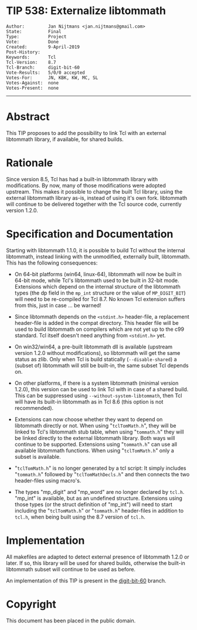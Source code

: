 # TIP 538: Externalize libtommath
	Author:         Jan Nijtmans <jan.nijtmans@gmail.com>
	State:          Final
	Type:           Project
	Vote:           Done
	Created:        9-April-2019
	Post-History:
	Keywords:       Tcl
	Tcl-Version:    8.7
	Tcl-Branch:     digit-bit-60
	Vote-Results:   5/0/0 accepted
	Votes-For:      JN, KBK, KW, MC, SL
	Votes-Against:  none
	Votes-Present:  none
-----

# Abstract

This TIP proposes to add the possibility to link Tcl with an external libtommath library, if available, for shared builds.

# Rationale

Since version 8.5, Tcl has had a built-in libtommath library with modifications. By now, many of those modifications
were adopted upstream. This makes it possible to change the built Tcl library, using the external libtommath
library as-is, instead of using it's own fork. libtommath will continue to be delivered together with
the Tcl source code, currently version 1.2.0.

# Specification and Documentation

Starting with libtommath 1.1.0, it is possible to build Tcl without the internal libtommath, instead linking
with the unmodified, externally built, libtommath. This has the following consequences:

  * On 64-bit platforms (win64, linux-64), libtommath will now be built in 64-bit mode, while Tcl's libtommath
    used to be built in 32-bit mode.  Extensions which depend on the internal structure of the libtommath
    types (the dp field in the `mp_int` structure or the value of `MP_DIGIT_BIT`) will need to be re-compiled
    for Tcl 8.7. No known Tcl extension suffers from this, just in case ... be warned!

  * Since libtommath depends on the `<stdint.h>` header-file, a replacement header-file is added in the compat
    directory. This header file will be used to build libtommath on compilers which are not yet up to the c99
    standard. Tcl itself doesn't need anything from `<stdint.h>` yet.

  * On win32/win64, a pre-built libtommath dll is available (upstream version 1.2.0 without modifications),
    so libtommath will get the same status as zlib. Only when Tcl is build statically (`--disable-shared`)
    a (subset of) libtommath will still be built-in, the same subset Tcl depends on.

  * On other platforms, if there is a system libtommath (minimal version 1.2.0), this version can be used
    to link Tcl with in case of a shared build. This can be suppressed using `--without-system-libtommath`,
    then Tcl will have its built-in libtommath as in Tcl 8.6 (this option is not recommended).

  * Extensions can now choose whether they want to depend on libtommath directly or not. When using "`tclTomMath.h`",
    they will be linked to Tcl's libtommath stub table, when using "`tommath.h`" they will be linked directly
    to the external libtommath library. Both ways will continue to be supported. Extensions using "`tommath.h`"
    can use all available libtommath functions. When using "`tclTomMath.h`" only a subset is available.

  * "`tclTomMath.h`" is no longer generated by a tcl script: It simply includes "`tommath.h`" followed by
    "`tclTomMathDecls.h`" and then connects the two header-files using macro's.

  * The types "mp\_digit" and "mp\_word" are no longer declared by `tcl.h`.  "mp\_int" is available, but
    as an undefined structure. Extensions using those types (or the struct definition of "mp\_int") will need
    to start including the "`tclTomMath.h`" or "`tommath.h`" header-files in addition to `tcl.h`, when being
    built using the 8.7 version of `tcl.h`.

# Implementation

All makefiles are adapted to detect external presence of libtommath 1.2.0 or later. If so, this library will be used
for shared builds, otherwise the built-in libtommath subset will continue to be used as before.

An implementation of this TIP is present in the [digit-bit-60](https://core.tcl-lang.org/tcl/timeline?r=digit-bit-60) branch.

# Copyright

This document has been placed in the public domain.
